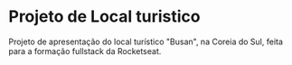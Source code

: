# Projeto de Local turistico

Projeto de apresentação do local turístico "Busan", na Coreia do Sul, feita para a formação fullstack da Rocketseat.